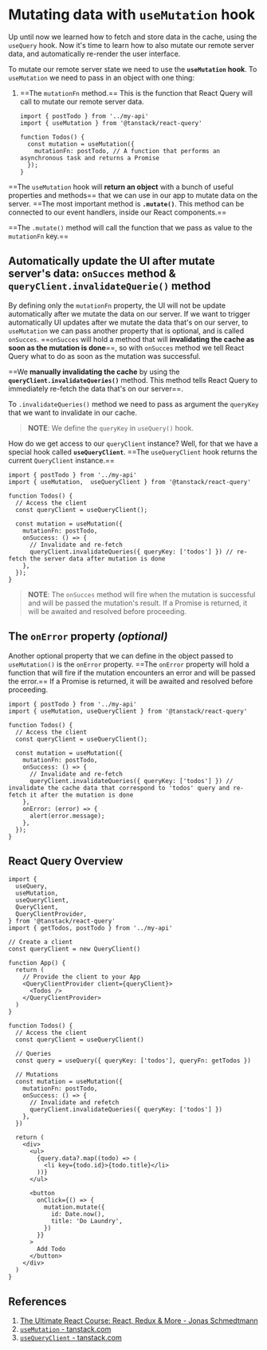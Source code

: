 # Mutating data with `useMutation` hook

Up until now we learned how to fetch and store data in the cache, using the `useQuery` hook. Now it's time to learn how to also mutate our remote server data, and automatically re-render the user interface.

To mutate our remote server state we need to use the **`useMutation` hook**. To `useMutation` we need to pass in an object with one thing:

1. ==The `mutationFn` method.== This is the function that React Query will call to mutate our remote server data.

   ```react
   import { postTodo } from '../my-api'
   import { useMutation } from '@tanstack/react-query'
   
   function Todos() {
     const mutation = useMutation({ 
       mutationFn: postTodo, // A function that performs an asynchronous task and returns a Promise 
     });
   }
   ```

==The `useMutation` hook will **return an object** with a bunch of useful properties and methods== that we can use in our app to mutate data on the server. ==The most important method is **`.mutate()`**. This method can be connected to our event handlers, inside our React components.==

==The `.mutate()` method will call the function that we pass as value to the `mutationFn` key.==

## Automatically update the UI after mutate server's data: `onSucces` method & `queryClient.invalidateQuerie()` method

By defining only the `mutationFn` property, the UI will not be update automatically after we mutate the data on our server. If we want to trigger automatically UI updates after we mutate the data that's on our server, to `useMutation` we can pass another property that is optional, and is called `onSucces`. ==`onSucces` will hold a method that will **invalidating the cache as soon as the mutation is done**==, so with `onSucces` method we tell React Query what to do as soon as the mutation was successful.

==We **manually invalidating the cache** by using the **`queryClient.invalidateQueries()`** method. This method tells React Query to immediately re-fetch the data that's on our server==.

To `.invalidateQueries()` method we need to pass as argument the `queryKey` that we want to invalidate in our cache.

> **NOTE**: We define the `queryKey` in `useQuery()` hook.

How do we get access to our `queryClient` instance? Well, for that we have a special hook called **`useQueryClient`**. ==The `useQueryClient` hook returns the current `QueryClient` instance.==

```react
import { postTodo } from '../my-api'
import { useMutation,  useQueryClient } from '@tanstack/react-query'

function Todos() {
  // Access the client
  const queryClient = useQueryClient();
  
  const mutation = useMutation({
    mutationFn: postTodo,
    onSuccess: () => {
      // Invalidate and re-fetch
      queryClient.invalidateQueries({ queryKey: ['todos'] }) // re-fetch the server data after mutation is done
    },
  });
}
```

> **NOTE**: The `onSucces` method will fire when the mutation is successful and will be passed the mutation's result. If a Promise is returned, it will be awaited and resolved before proceeding.

## The `onError` property _(optional)_

Another optional property that we can define in the object passed to `useMutation()` is the `onError` property. ==The `onError` property will hold a function that will fire if the mutation encounters an error and will be passed the error.== If a Promise is returned, it will be awaited and resolved before proceeding.

```react
import { postTodo } from '../my-api'
import { useMutation, useQueryClient } from '@tanstack/react-query'

function Todos() {
  // Access the client
  const queryClient = useQueryClient();
  
  const mutation = useMutation({
    mutationFn: postTodo,
    onSuccess: () => {
      // Invalidate and re-fetch
      queryClient.invalidateQueries({ queryKey: ['todos'] }) // invalidate the cache data that correspond to 'todos' query and re-fetch it after the mutation is done
    },
    onError: (error) => {
      alert(error.message);
    },
  });
}
```

## React Query Overview

```react
import {
  useQuery,
  useMutation,
  useQueryClient,
  QueryClient,
  QueryClientProvider,
} from '@tanstack/react-query'
import { getTodos, postTodo } from '../my-api'

// Create a client
const queryClient = new QueryClient()

function App() {
  return (
    // Provide the client to your App
    <QueryClientProvider client={queryClient}>
      <Todos />
    </QueryClientProvider>
  )
}

function Todos() {
  // Access the client
  const queryClient = useQueryClient()

  // Queries
  const query = useQuery({ queryKey: ['todos'], queryFn: getTodos })

  // Mutations
  const mutation = useMutation({
    mutationFn: postTodo,
    onSuccess: () => {
      // Invalidate and refetch
      queryClient.invalidateQueries({ queryKey: ['todos'] })
    },
  })

  return (
    <div>
      <ul>
        {query.data?.map((todo) => (
          <li key={todo.id}>{todo.title}</li>
        ))}
      </ul>

      <button
        onClick={() => {
          mutation.mutate({
            id: Date.now(),
            title: 'Do Laundry',
          })
        }}
      >
        Add Todo
      </button>
    </div>
  )
}
```

## References

1. [The Ultimate React Course: React, Redux & More - Jonas Schmedtmann](https://www.udemy.com/course/the-ultimate-react-course/)
2. [`useMutation` - tanstack.com](https://tanstack.com/query/latest/docs/react/reference/useMutation)
3. [`useQueryClient` - tanstack.com](https://tanstack.com/query/latest/docs/react/reference/useQueryClient)